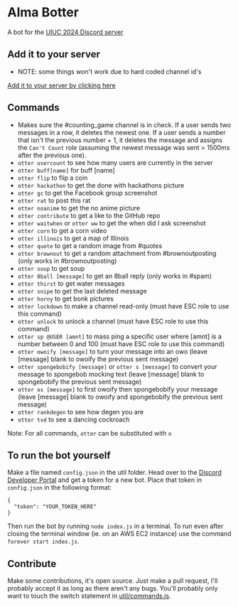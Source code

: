 # Alma Botter

A bot for the [UIUC 2024 Discord server](https://discord.gg/2pFv4Wq)

## Add it to your server
  - NOTE: some things won't work due to hard coded channel id's

  [Add it to your server by clicking here](https://discordapp.com/oauth2/authorize?&client_id=684867671552294994&scope=bot&permissions=8)

## Commands
* Makes sure the #counting_game channel is in check. If a user sends two messages in a row, it deletes the newest one. If a user sends a number that isn't the previous number + 1, it deletes the message and assigns the `Can't Count` role (assuming the newest message was sent > 1500ms after the previous one).
* `otter usercount` to see how many users are currently in the server
* `otter buff[name]` for buff [name]
*  `otter flip` to flip a coin
* `otter hackathon` to get the done with hackathons picture
* `otter gc` to get the Facebook group screenshot
* `otter rat` to post this rat
* `otter noanime` to get the no anime picture
* `otter contribute` to get a like to the GitHub repo
* `otter waitwhen` or `otter ww` to get the when did I ask screenshot
* `otter corn` to get a corn video
* `otter illinois` to get a map of Illinois
* `otter quote` to get a random image from #quotes
* `otter brownout` to get a random attachment from #brownoutposting (only works in #brownoutposting)
* `otter soup` to get soup
* `otter 8ball [message]` to get an 8ball reply (only works in #spam)
* `otter thirst` to get water messages
* `otter snipe` to get the last deleted message
* `otter horny` to get bonk pictures
* `otter lockdown` to make a channel read-only (must have ESC role to use this command)
* `otter unlock` to unlock a channel (must have ESC role to use this command)
* `otter sp @USER [amnt]` to mass ping a specific user where [amnt] is a number between 0 and 100 (must have ESC role to use this command)
* `otter owoify [message]` to turn your message into an owo (leave [message] blank to owoify the previous sent message)
* `otter spongebobify [message]` or `otter s [message]` to convert your message to spongebob mocking text (leave [message] blank to spongebobify the previous sent message)
* `otter os [message]` to first owoify then spongebobify your message (leave [message] blank to owoify and spongebobify the previous sent message)
* `otter rankdegen` to see how degen you are
* `otter tvd` to see a dancing cockroach

Note: For all commands, `otter` can be substituted with `o`


## To run the bot yourself
Make a file named `config.json` in the util folder. Head over to the [Discord Developer Portal](https://discordapp.com/developers/applications/me) and get a token for a new bot. Place that token in `config.json` in the following format:

```
{
  "token": "YOUR_TOKEN_HERE"
}
```

Then run the bot by running `node index.js` in a terminal. To run even after closing the terminal window (ie. on an AWS EC2 instance) use the command `forever start index.js`.

## Contribute
Make some contributions, it's open source. Just make a pull request, I'll probably accept it as long as there aren't any bugs. You'll probably only want to touch the switch statement in [util/commands.js](util/commands.js).
